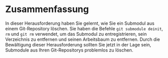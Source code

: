 # Zusammenfassung

In dieser Herausforderung haben Sie gelernt, wie Sie ein Submodul aus einem Git-Repository löschen. Sie haben die Befehle `git submodule deinit`, `rm` und `git rm` verwendet, um das Submodul zu entregistrieren, sein Verzeichnis zu entfernen und seinen Arbeitsbaum zu entfernen. Durch die Bewältigung dieser Herausforderung sollten Sie jetzt in der Lage sein, Submodule aus Ihren Git-Repositorys problemlos zu löschen.
